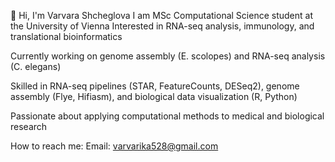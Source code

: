 👋 Hi, I'm Varvara Shcheglova
I am MSc Computational Science student at the University of Vienna
Interested in RNA-seq analysis, immunology, and translational bioinformatics

Currently working on genome assembly (E. scolopes) and RNA-seq analysis (C. elegans)

Skilled in RNA-seq pipelines (STAR, FeatureCounts, DESeq2), genome assembly (Flye, Hifiasm), and biological data visualization (R, Python)

Passionate about applying computational methods to medical and biological research

How to reach me:
Email: varvarika528@gmail.com
